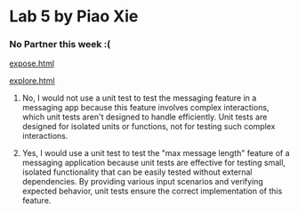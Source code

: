 # Lab 5 by Piao Xie
### No Partner this week :(

[expose.html](https://PiaoX.github.io/expose.html) 

[explore.html](https://PiaoX.github.io/explore.html) 

1) No, I would not use a unit test to test the messaging feature in a messaging app because this feature involves complex interactions, which unit tests aren't designed to handle efficiently. Unit tests are designed for isolated units or functions, not for testing such complex interactions. 

2) Yes, I would use a unit test to test the "max message length" feature of a messaging application because unit tests are effective for testing small, isolated functionality that can be easily tested without external dependencies. By providing various input scenarios and verifying expected behavior, unit tests ensure the correct implementation of this feature.
